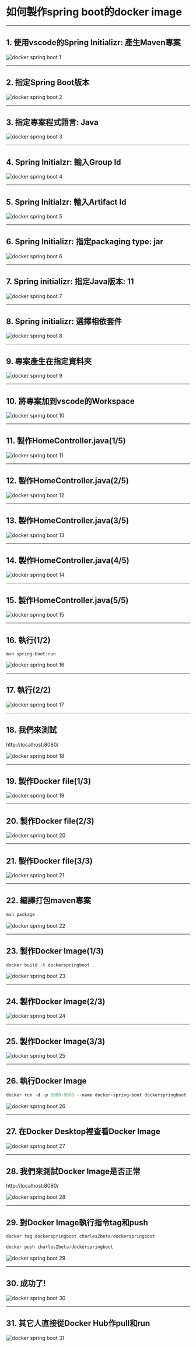 # 如何製作spring boot的docker image

---

## 1. 使用vscode的Spring Initializr: 產生Maven專案

![docker spring boot 1](https://user-images.githubusercontent.com/17401732/128848051-2f75fcd0-9896-4438-859e-540c6771cbde.png)

---

## 2. 指定Spring Boot版本

![docker spring boot 2](https://user-images.githubusercontent.com/17401732/128848078-c7a4425c-1a0b-4930-9201-a6017639a8f2.png)

---

## 3. 指定專案程式語言: Java

![docker spring boot 3](https://user-images.githubusercontent.com/17401732/128848095-16e517f9-7666-49ac-b7db-1bdbb67211e1.png)

---

## 4. Spring Initialzr: 輸入Group Id

![docker spring boot 4](https://user-images.githubusercontent.com/17401732/128848109-8c446e0b-1189-4e83-bdb0-21569b5c9252.png)

---

## 5. Spring Initialzr: 輸入Artifact Id

![docker spring boot 5](https://user-images.githubusercontent.com/17401732/128848121-ad377c3c-f2f0-4987-82fb-1c1bbeb97cda.png)

---

## 6. Spring Initializr: 指定packaging type: jar

![docker spring boot 6](https://user-images.githubusercontent.com/17401732/128848134-f3ddae0d-96d8-44ca-a73c-a660a3eb9f1b.png)

---

## 7. Spring initializr: 指定Java版本: 11

![docker spring boot 7](https://user-images.githubusercontent.com/17401732/128848148-1f3ba4d7-cce0-426f-84c1-314f87116bc4.png)

---

## 8. Spring initializr: 選擇相依套件

![docker spring boot 8](https://user-images.githubusercontent.com/17401732/128848168-a3407e33-39b4-4223-bb50-d040cb8e80ed.png)

---

## 9. 專案產生在指定資料夾

![docker spring boot 9](https://user-images.githubusercontent.com/17401732/128848184-e12d31db-7408-4721-aff9-77ca501c8d1b.png)

---

## 10. 將專案加到vscode的Workspace

![docker spring boot 10](https://user-images.githubusercontent.com/17401732/128848200-4b4029a3-e7a0-4b76-ae00-ad6dcf91fbaa.png)

---

## 11. 製作HomeController.java(1/5)

![docker spring boot 11](https://user-images.githubusercontent.com/17401732/128848225-4daa7497-6c0e-44c2-b71b-e4145068fe4b.png)

---

## 12. 製作HomeController.java(2/5)

![docker spring boot 12](https://user-images.githubusercontent.com/17401732/128848237-53d421e4-e683-42c8-9ae0-303677f2d52f.png)

---

## 13. 製作HomeController.java(3/5)

![docker spring boot 13](https://user-images.githubusercontent.com/17401732/128848246-9bc3f5c9-a2ae-4462-8934-cae2ffde9317.png)

---

## 14. 製作HomeController.java(4/5)

![docker spring boot 14](https://user-images.githubusercontent.com/17401732/128848265-68b8a56b-192b-43ee-abe5-c96d46aa3515.png)

---

## 15. 製作HomeController.java(5/5)

![docker spring boot 15](https://user-images.githubusercontent.com/17401732/128848277-eb3369e2-8518-4391-9b84-0dc760af26f7.png)

---

## 16. 執行(1/2)

```
mvn spring-boot:run
```

![docker spring boot 16](https://user-images.githubusercontent.com/17401732/128848290-6d2cc470-d5f5-4467-8ce3-f86bec6debf3.png)

---

## 17. 執行(2/2)

![docker spring boot 17](https://user-images.githubusercontent.com/17401732/128848306-212c6075-fa22-4eaf-8c50-18a8576bdbf8.png)

---

## 18. 我們來測試

http://localhost:8080/

![docker spring boot 18](https://user-images.githubusercontent.com/17401732/128848320-3e56c5f7-ad5b-4e5d-94fc-90bd84cde030.png)

---

## 19. 製作Docker file(1/3)

![docker spring boot 19](https://user-images.githubusercontent.com/17401732/128848344-590d49dd-f79a-44c5-bbac-ad9939c6acde.png)

---

## 20. 製作Docker file(2/3)

![docker spring boot 20](https://user-images.githubusercontent.com/17401732/128848356-d246b998-728b-4974-83a9-f1db2ab93c57.png)

---

## 21. 製作Docker file(3/3)

![docker spring boot 21](https://user-images.githubusercontent.com/17401732/128848371-1d73fb8c-3205-47d9-a090-5929d34bbd89.png)

---

## 22. 編譯打包maven專案

```powershell
mvn package
```

![docker spring boot 22](https://user-images.githubusercontent.com/17401732/128848387-01448933-136b-47f1-a1b2-5dc1f5d97020.png)

---

## 23. 製作Docker Image(1/3)

```powershell
docker build -t dockerspringboot .
```

![docker spring boot 23](https://user-images.githubusercontent.com/17401732/128848408-b4678e26-734e-425b-99b7-751f5c0dd7f7.png)

---

## 24. 製作Docker Image(2/3)

![docker spring boot 24](https://user-images.githubusercontent.com/17401732/128848421-08fd4832-3241-44ad-a9e4-b4e8f8de94ee.png)

---

## 25. 製作Docker Image(3/3)

![docker spring boot 25](https://user-images.githubusercontent.com/17401732/128848437-8a927c5c-dbad-42b0-a2b4-148187f1ac6c.png)

---

## 26. 執行Docker Image

```powershell
docker run -d -p 8080:8080 --name docker-spring-boot dockerspringboot
```

![docker spring boot 26](https://user-images.githubusercontent.com/17401732/128848459-6c9ba6b4-7965-44d5-949c-b732ab553af6.png)

---

## 27. 在Docker Desktop裡查看Docker Image 	

![docker spring boot 27](https://user-images.githubusercontent.com/17401732/128848473-cf0e4690-a763-425c-93e0-128d3397a348.png)

---

## 28. 我們來測試Docker Image是否正常

http://localhost:8080/

![docker spring boot 28](https://user-images.githubusercontent.com/17401732/128848487-00a4b304-78f3-4874-8e29-c3f7400f0d5e.png)

---

## 29. 對Docker Image執行指令tag和push

```powershell
docker tag dockerspringboot charles2beta/dockerspringboot
```

```powershell
docker push charles2beta/dockerspringboot
```

![docker spring boot 29](https://user-images.githubusercontent.com/17401732/128848515-4f60a250-b116-4f29-9617-948ffd76bcaf.png)

---

## 30. 成功了!

![docker spring boot 30](https://user-images.githubusercontent.com/17401732/128848528-728f13c5-b756-4b55-8c64-248616fed36f.png)

---

## 31. 其它人直接從Docker Hub作pull和run

![docker spring boot 31](https://user-images.githubusercontent.com/17401732/128848561-43382007-d3b9-4a14-88f7-a1a85b8a251e.png)
